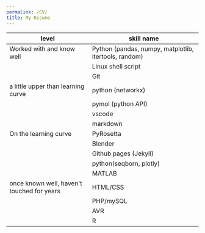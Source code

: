 ```yaml
---
permalink: /CV/
title: My Resume
---
```



|level|skill name|
|-----|------|
|Worked with and know well|Python (pandas, numpy, matplotlib, itertools, random)|
||Linux shell script|
||Git|
|a little upper than learning curve|python (networkx)|
||pymol (python API)| 
||vscode|
||markdown|
|On the learning curve|PyRosetta|
||Blender| 
||Github pages (Jekyll)| 
||python(seqborn, plotly)| 
||MATLAB| 
|once known well, haven't touched for years|HTML/CSS| 
||PHP/mySQL|
||AVR|
||R|
